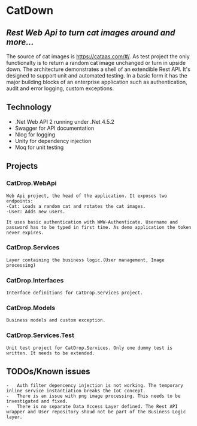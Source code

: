 # CatDown
## _Rest Web Api to turn cat images around and more..._

The source of cat images is https://cataas.com/#/. As test project the only functionalty is to return a random cat image unchanged or turn in upside down.
The architecture demonstrates a shell of an extendible Rest API. It's designed to support unit and automated testing. In a basic form it has the major building blocks of an enterprise application such as authentication, audit and error logging, custom exceptions. 


## Technology
- .Net Web API 2 running under .Net 4.5.2
- Swagger for API documentation
- Nlog for logging
- Unity for dependency injection
- Moq for unit testing

## Projects

### CatDrop.WebApi
    Web Api project, the head of the application. It exposes two endpoints:
    -Cat: Loads a random cat and rotates the cat images.
    -User: Adds new users.
    
    It uses basic authentication with WWW-Authenticate. Username and password has to be typed in first time. As demo application the token never expires.

### CatDrop.Services
    Layer containing the business logic.(User management, Image processing)
    
### CatDrop.Interfaces
    Interface definitions for CatDrop.Services project.
  
### CatDrop.Models
    Business models and custom exception. 
    
### CatDrop.Services.Test
    Unit test project for CatDrop.Services. Only one dummy test is written. It needs to be extended. 
    
## TODOs/Known issues

    -   Auth filter depencency injection is not working. The temporary inline service instantiation breaks the IoC concept.
    -   There is an issue with png image processing. This needs to be investigated and fixed.
    -   There is no separate Data Access Layer defined. The Rest API wrapper and User repository shoud not be part of the Business Logic layer.  

